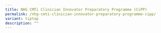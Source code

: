 ```yaml
---
title: NHG CMTi Clinician Innovator Preparatory Programme (CiPP)
permalink: /nhg-cmti-clinician-innovator-preparatory-programme-cipp/
variant: tiptap
description: ""
---
```

